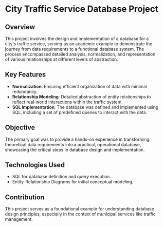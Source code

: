 # City Traffic Service Database Project

## Overview

This project involves the design and implementation of a database for a city's traffic service, serving as an academic example to demonstrate the journey from data requirements to a functional database system. The process encompassed detailed analysis, normalization, and representation of various relationships at different levels of abstraction.

## Key Features

- **Normalization**: Ensuring efficient organization of data with minimal redundancy.
- **Relationship Modeling**: Detailed abstraction of entity relationships to reflect real-world interactions within the traffic system.
- **SQL Implementation**: The database was defined and implemented using SQL, including a set of predefined queries to interact with the data.

## Objective

The primary goal was to provide a hands-on experience in transforming theoretical data requirements into a practical, operational database, showcasing the critical steps in database design and implementation.

## Technologies Used

- SQL for database definition and query execution.
- Entity-Relationship Diagrams for initial conceptual modeling.

## Contribution

This project serves as a foundational example for understanding database design principles, especially in the context of municipal services like traffic management.

